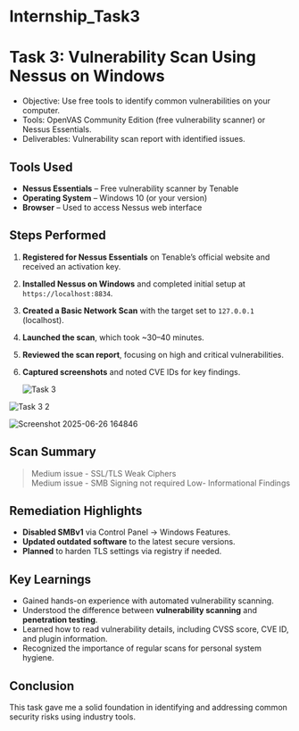 # Internship_Task3
# Task 3: Vulnerability Scan Using Nessus on Windows

- Objective: Use free tools to identify common vulnerabilities on your computer.
- Tools: OpenVAS Community Edition (free vulnerability scanner) or Nessus Essentials.
- Deliverables: Vulnerability scan report with identified issues. 

## Tools Used

- **Nessus Essentials** – Free vulnerability scanner by Tenable
- **Operating System** – Windows 10 (or your version)
- **Browser** – Used to access Nessus web interface

## Steps Performed

1. **Registered for Nessus Essentials** on Tenable’s official website and received an activation key.
2. **Installed Nessus on Windows** and completed initial setup at `https://localhost:8834`.
3. **Created a Basic Network Scan** with the target set to `127.0.0.1` (localhost).
4. **Launched the scan**, which took ~30–40 minutes.
5. **Reviewed the scan report**, focusing on high and critical vulnerabilities.
6. **Captured screenshots** and noted CVE IDs for key findings.
   
   ![Task 3](https://github.com/user-attachments/assets/8097c21d-2c0b-45b3-b900-b482abb66ef7)

![Task 3 2](https://github.com/user-attachments/assets/9a53d4c3-2914-4d05-a245-14f81a405df4)

![Screenshot 2025-06-26 164846](https://github.com/user-attachments/assets/93970ca9-b8d1-44e0-8e3a-5f9571b982d6)

## Scan Summary

> Medium issue - SSL/TLS Weak Ciphers               
> Medium issue - SMB Signing not required 
> Low- Informational Findings  

## Remediation Highlights

- **Disabled SMBv1** via Control Panel → Windows Features.
- **Updated outdated software** to the latest secure versions.
- **Planned** to harden TLS settings via registry if needed.

## Key Learnings

- Gained hands-on experience with automated vulnerability scanning.
- Understood the difference between **vulnerability scanning** and **penetration testing**.
- Learned how to read vulnerability details, including CVSS score, CVE ID, and plugin information.
- Recognized the importance of regular scans for personal system hygiene.

## Conclusion

This task gave me a solid foundation in identifying and addressing common security risks using industry tools.
